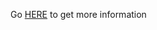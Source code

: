 Go [HERE](https://amirsiahchal.github.io/disable-Google-safe-search(windows-only)/) to get more information
